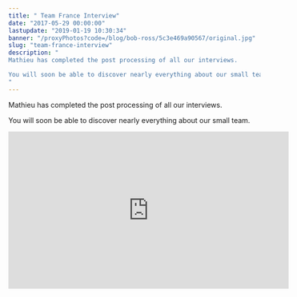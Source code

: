 ```yaml
---
title: " Team France Interview"
date: "2017-05-29 00:00:00"
lastupdate: "2019-01-19 10:30:34"
banner: "/proxyPhotos?code=/blog/bob-ross/5c3e469a90567/original.jpg"
slug: "team-france-interview"
description: " 
Mathieu has completed the post processing of all our interviews.

You will soon be able to discover nearly everything about our small team.
"
---
```

Mathieu has completed the post processing of all our interviews.

You will soon be able to discover nearly everything about our small team.

<iframe width="560" height="315" src="https://www.youtube-nocookie.com/embed/Abel-aMgHPI" frameborder="0" allow="accelerometer; autoplay; encrypted-media; gyroscope; picture-in-picture" allowfullscreen></iframe>
    